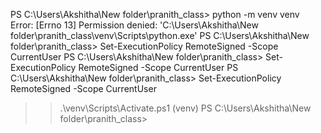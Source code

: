 PS C:\Users\Akshitha\New folder\pranith_class> python -m venv venv        
Error: [Errno 13] Permission denied: 'C:\\Users\\Akshitha\\New folder\\pranith_class\\venv\\Scripts\\python.exe'
PS C:\Users\Akshitha\New folder\pranith_class> Set-ExecutionPolicy RemoteSigned -Scope CurrentUser
PS C:\Users\Akshitha\New folder\pranith_class> Set-ExecutionPolicy RemoteSigned -Scope CurrentUser
PS C:\Users\Akshitha\New folder\pranith_class> Set-ExecutionPolicy RemoteSigned -Scope CurrentUser
>> .\venv\Scripts\Activate.ps1
(venv) PS C:\Users\Akshitha\New folder\pranith_class>
